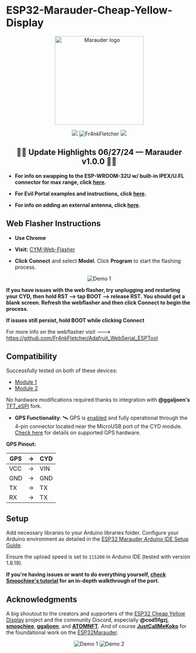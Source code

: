 # ESP32-Marauder-Cheap-Yellow-Display

<p align="center">
  <img alt="Marauder logo" src="https://github.com/Fr4nkFletcher/ESP32-Marauder-Cheap-Yellow-Display/blob/master/img/logo01.png" width="240">
</p>

<p align="center"> <img src="https://github.com/Fr4nkFletcher/Adafruit_WebSerial_ESPTool/actions/workflows/pages.yml/badge.svg" /> <img src="https://komarev.com/ghpvc/?username=Fr4nkFletcher&label=Views&color=0e75b6&style=flat" alt="Fr4nkFletcher" />
<img src="https://img.shields.io/github/issues/Fr4nkFletcher/ESP32-Marauder-Cheap-Yellow-Display?style=flat-square" />
</p>

<div align="center">
  
  ## 🏴‍☠️ Update Highlights 06/27/24 — Marauder v1.0.0 🏴‍☠️

</div>

- **For info on swapping to the ESP-WROOM-32U w/ built-in IPEX/U.FL connector for max range, click [here](https://github.com/Fr4nkFletcher/ESP32-Marauder-Cheap-Yellow-Display/blob/master/AntennaModNew.md).**

- **For Evil Portal examples and instructions, click [here](https://github.com/Fr4nkFletcher/ESP32-Marauder-Cheap-Yellow-Display/blob/master/evilportal/).**

- **For info on adding an external antenna, click [here](https://github.com/Fr4nkFletcher/ESP32-Marauder-Cheap-Yellow-Display/blob/master/AntennaMod.md).**


## Web Flasher Instructions
-  **Use Chrome**

- **Visit:** [CYM-Web-Flasher](https://fr4nkfletcher.github.io/Adafruit_WebSerial_ESPTool/)

- **Click Connect** and select **Model**. Click **Program** to start the flashing process.

<p align="center">
  <img src="https://github.com/Fr4nkFletcher/Adafruit_WebSerial_ESPTool/blob/main/assets/sc21.png" alt="Demo 1">

  **If you have issues with the web flasher, try unplugging and restarting your CYD, then hold RST --> tap BOOT --> release RST.
  You should get a blank screen. Refresh the webflasher and then click Connect to begin the process.**
  
  **If issues still persist, hold BOOT while clicking Connect**

   For more info on the webflasher visit ---> https://github.com/Fr4nkFletcher/Adafruit_WebSerial_ESPTool
 
</p>



## Compatibility

Successfully tested on both of these devices:
- [Module 1](https://amazon.com/dp/B0BVFXR313)
- [Module 2](https://amazon.com/dp/B0CLR7MQ91)

No hardware modifications required thanks to integration with **@ggaljoen's** [TFT_eSPI](https://github.com/ggaljoen/TFT_eSPI) fork.

- **GPS Functionality**: 🛰 GPS is [enabled](screenshots/gps5.jpg) and fully operational through the 4-pin connector located near the MicroUSB port of the CYD module. [Check here](https://github.com/justcallmekoko/ESP32Marauder/wiki/gps-modification) for details on supported GPS hardware.

**GPS Pinout:**

| GPS    |  ->  | CYD    |
|--------|------|--------|
| VCC    |  ->  | VIN    |
| GND    |  ->  | GND    |
| TX     |  ->  | TX     |
| RX     |  ->  | TX     |

## Setup

Add necessary libraries to your Arduino libraries folder. Configure your Arduino environment as detailed in the [ESP32 Marauder Arduino IDE Setup Guide](https://github.com/justcallmekoko/ESP32Marauder/wiki/arduino-ide-setup).

Ensure the upload speed is set to `115200` in Arduino IDE (tested with version 1.8.19).

**If you're having issues or want to do everything yourself, [check Smoochiee's tutorial](https://github.com/smoochiee/MARAUDER-FOR-CYD---CHEAP-YELLOW-DISPLAY) for an in-depth walkthrough of the port.**

## Acknowledgments

A big shoutout to the creators and supporters of the [ESP32 Cheap Yellow Display](https://github.com/witnessmenow/ESP32-Cheap-Yellow-Display) project and the community Discord, especially **@cod5fgzj**, [**smoochiee**](https://github.com/smoochiee), [**ggaljoen**](https://github.com/ggaljoen), and [**ATOMNFT**](https://github.com/ATOMNFT). And of course [**JustCallMeKoko**](https://github.com/justcallmekoko) for the foundational work on the [ESP32Marauder](https://github.com/justcallmekoko/ESP32Marauder).

<p align="center">
  <img src="https://github.com/Fr4nkFletcher/ESP32-Marauder-Cheap-Yellow-Display/blob/master/screenshots/2.gif" alt="Demo 1">
  <img src="https://github.com/Fr4nkFletcher/ESP32-Marauder-Cheap-Yellow-Display/blob/master/screenshots/swift2.gif" alt="Demo 2">
</p>

